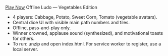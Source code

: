 [Play Now](https://i-ansh-pandey.github.io/Ludo-veg-by-Ansh/)
Offline Ludo — Vegetables Edition
- 4 players: Cabbage, Potato, Sweet Corn, Tomato (vegetable avatars).
- Central dice UI with visible main path numbers and tiles.
- Offline, pass-and-play only.
- Winner crowned, applause sound (synthesized), and motivational toasts for others.
- To run: unzip and open index.html. For service worker to register, use a local server.

